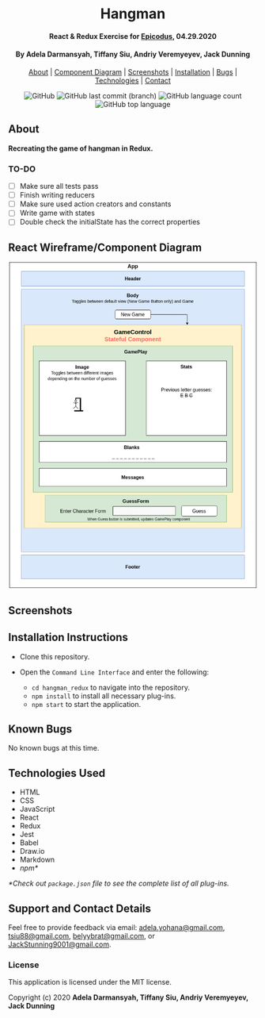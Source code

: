 <div align=center>

# Hangman

#### React & Redux Exercise for [Epicodus](https://www.epicodus.com/), 04.29.2020

#### By **Adela Darmansyah, Tiffany Siu, Andriy Veremyeyev, Jack Dunning**

[About](#About) | [Component Diagram](##React-Component-Diagram) | [Screenshots](#Screenshots) | [Installation](#Installation-Instructions) | [Bugs](#Known-Bugs) | [Technologies](#Technologies-Used) | [Contact](#Support-and-Contact-Details)

![GitHub](https://img.shields.io/github/license/ayohana/hangman_redux?color=%23DE98B2&style=for-the-badge) ![GitHub last commit (branch)](https://img.shields.io/github/last-commit/ayohana/hangman_redux/master?color=%23DE98B2&style=for-the-badge) ![GitHub language count](https://img.shields.io/github/languages/count/ayohana/hangman_redux?color=%23DE98B2&style=for-the-badge) ![GitHub top language](https://img.shields.io/github/languages/top/ayohana/hangman_redux?color=%23DE98B2&style=for-the-badge)

</div>

## About

**Recreating the game of hangman in Redux.**

### TO-DO

- [ ] Make sure all tests pass
- [ ] Finish writing reducers
- [ ] Make sure used action creators and constants
- [ ] Write game with states
- [ ] Double check the initialState has the correct properties

## React Wireframe/Component Diagram

<div align=center>
  <img style="width:500px" src="./public/hangman-component-diagram.png">
</div>

## Screenshots

<!-- <img style="width:600px" src="./public/img/app-screenshot.jpg"> -->

## Installation Instructions

* Clone this repository.

* Open the `Command Line Interface` and enter the following:
  * `cd hangman_redux` to navigate into the repository.
  * `npm install` to install all necessary plug-ins.
  * `npm start` to start the application.

## Known Bugs

No known bugs at this time.

## Technologies Used

* HTML
* CSS
* JavaScript
* React
* Redux
* Jest
* Babel
* Draw.io
* Markdown
* _npm*_

_*Check out `package.json` file to see the complete list of all plug-ins._

## Support and Contact Details

Feel free to provide feedback via email: adela.yohana@gmail.com, tsiu88@gmail.com, belyybrat@gmail.com, or JackStunning9001@gmail.com.

### License

This application is licensed under the MIT license.

Copyright (c) 2020 **Adela Darmansyah, Tiffany Siu, Andriy Veremyeyev, Jack Dunning**
